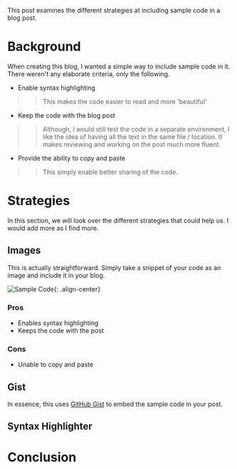 This post examines the different strategies at including sample code in a blog post.

# Background

When creating this blog, I wanted a simple way to include sample code in it. There weren't any elaborate criteria, only the following.

- Enable syntax highlighting
>> This makes the code easier to read and more 'beautiful'
- Keep the code with the blog post
>> Although, I would still test the code in a separate environment, I like the idea of having all the text in the same file / location. It makes reviewing and working on the post much more fluent.
- Provide the ability to copy and paste
>> This simply enable better sharing of the code.

# Strategies

In this section, we will look over the different strategies that could help us. I would add more as I find more.

## Images

This is actually straightforward. Simply take a snippet of your code as an image and include it in your blog.

![Sample Code]({{site.url}}/resources/2015-12-09-Displaying-Sample-Code-In-Blog-Posts\images/sample-code.PNG "Sample Code"){: .align-center}

### Pros

- Enables syntax highlighting
- Keeps the code with the post

### Cons

- Unable to copy and paste

## Gist

In essence, this uses [GitHub Gist](https://gist.github.com/) to embed the sample code in your post.

<script src="https://gist.github.com/jonathandotchin/9106953ba91c7c39fa11375a6a293f01.js"></script>

###

## Syntax Highlighter

# Conclusion